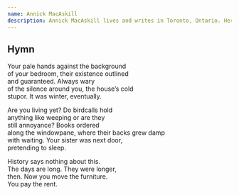 ```yaml
---
name: Annick MacAskill
description: Annick MacAskill lives and writes in Toronto, Ontario. Her poetry has appeared or is forthcoming in <i>The Fiddlehead</i>, <i>Arc, <i>Lemon Hound</i>, <i>Contemporary Verse 2</i>, and <i>The Steel Chisel</i>. In 2014, she was longlisted for the CBC’s Canada Writes Poetry Prize and shortlisted for <i>The Malahat Review‘s</i> Far Horizons Award for Poetry.
---
```


<div class="poem">
  <h2>Hymn</h2>
  <p>
    Your pale hands against the background<br>
    of your bedroom, their existence outlined<br>
    and guaranteed. Always wary<br>
    of the silence around you, the house’s cold<br>
    stupor. It was winter, eventually.
  </p>
  <p>
    Are you living yet? Do birdcalls hold<br>
    anything like weeping or are they<br>
    still annoyance? Books ordered<br>
    along the windowpane, where their backs grew damp<br>
    with waiting. Your sister was next door,<br>
    pretending to sleep.
  </p>
  <p>
    History says nothing about this.<br>
    The days are long. They were longer,<br>
    then. Now you move the furniture.<br>
    You pay the rent.
  </p>
</div>
